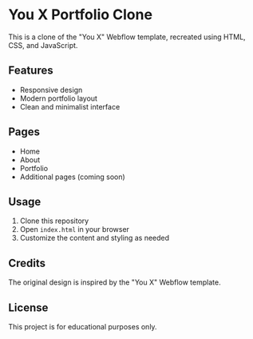 # You X Portfolio Clone

This is a clone of the "You X" Webflow template, recreated using HTML, CSS, and JavaScript.

## Features

- Responsive design
- Modern portfolio layout
- Clean and minimalist interface

## Pages

- Home
- About
- Portfolio
- Additional pages (coming soon)

## Usage

1. Clone this repository
2. Open `index.html` in your browser
3. Customize the content and styling as needed

## Credits

The original design is inspired by the "You X" Webflow template.

## License

This project is for educational purposes only.